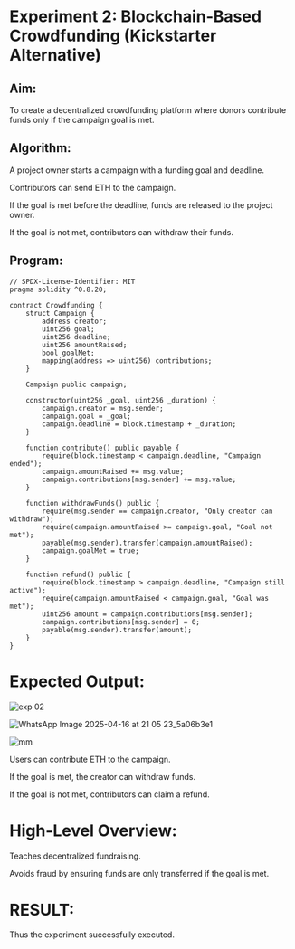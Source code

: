 # Experiment 2: Blockchain-Based Crowdfunding (Kickstarter Alternative)
## Aim:
To create a decentralized crowdfunding platform where donors contribute funds only if the campaign goal is met.

## Algorithm:
A project owner starts a campaign with a funding goal and deadline.


Contributors can send ETH to the campaign.


If the goal is met before the deadline, funds are released to the project owner.


If the goal is not met, contributors can withdraw their funds.


## Program:
```
// SPDX-License-Identifier: MIT
pragma solidity ^0.8.20;

contract Crowdfunding {
    struct Campaign {
        address creator;
        uint256 goal;
        uint256 deadline;
        uint256 amountRaised;
        bool goalMet;
        mapping(address => uint256) contributions;
    }

    Campaign public campaign;

    constructor(uint256 _goal, uint256 _duration) {
        campaign.creator = msg.sender;
        campaign.goal = _goal;
        campaign.deadline = block.timestamp + _duration;
    }

    function contribute() public payable {
        require(block.timestamp < campaign.deadline, "Campaign ended");
        campaign.amountRaised += msg.value;
        campaign.contributions[msg.sender] += msg.value;
    }

    function withdrawFunds() public {
        require(msg.sender == campaign.creator, "Only creator can withdraw");
        require(campaign.amountRaised >= campaign.goal, "Goal not met");
        payable(msg.sender).transfer(campaign.amountRaised);
        campaign.goalMet = true;
    }

    function refund() public {
        require(block.timestamp > campaign.deadline, "Campaign still active");
        require(campaign.amountRaised < campaign.goal, "Goal was met");
        uint256 amount = campaign.contributions[msg.sender];
        campaign.contributions[msg.sender] = 0;
        payable(msg.sender).transfer(amount);
    }
}
```
# Expected Output:

![exp 02](https://github.com/user-attachments/assets/f87a27f2-ec88-48de-8c9e-99ed6c42c1b0)

![WhatsApp Image 2025-04-16 at 21 05 23_5a06b3e1](https://github.com/user-attachments/assets/24096287-ec4e-43cd-b96d-f695f17174b9)

![mm](https://github.com/user-attachments/assets/1c02ff50-52bb-4256-a087-4b85662ef1fa)


Users can contribute ETH to the campaign.


If the goal is met, the creator can withdraw funds.


If the goal is not met, contributors can claim a refund.


# High-Level Overview:
Teaches decentralized fundraising.


Avoids fraud by ensuring funds are only transferred if the goal is met.

# RESULT: 
Thus the experiment successfully executed.
